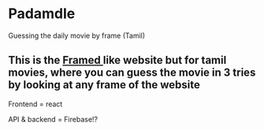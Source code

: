 # Padamdle
Guessing the daily movie by frame (Tamil)


## This is the <a href="https://framed.wtf/">Framed </a> like website but for tamil movies, where you can guess the movie in 3 tries by looking at any frame of the website


Frontend = react

API & backend = Firebase!?
